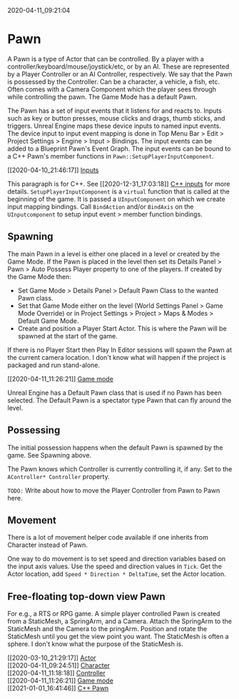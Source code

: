 2020-04-11_09:21:04

# Pawn

A Pawn is a type of Actor that can be controlled.
By a player with a controller/keyboard/mouse/joystick/etc, or by an AI.
These are represented by a Player Controller or an AI Controller, respectively.
We say that the Pawn is possessed by the Controller.
Can be a character, a vehicle, a fish, etc.
Often comes with a Camera Component which the player sees through while controlling the pawn.
The Game Mode has a default Pawn.

The Pawn has a set of input events that it listens for and reacts to.
Inputs such as key or button presses, mouse clicks and drags, thumb sticks, and triggers.
Unreal Engine maps these device inputs to named input events.
The device input to input event mapping is done in Top Menu Bar > Edit > Project Settings > Engine > Input > Bindings.
The input events can be added to a Blueprint Pawn's Event Graph.
The input events can be bound to a C++ Pawn's member functions in `Pawn::SetupPlayerInputComponent`.

[[2020-04-10_21:46:17]] [Inputs](./Inputs.md)  

This paragraph is for C++.
See [[2020-12-31_17:03:18]] [C++ inputs](./C++%20inputs.md) for more details.
`SetupPlayerInputComponent` is a `virtual` function that is called at the beginning of the game.
It is passed a `UInputComponent` on which we create input mapping bindings.
Call `BindAction` and/or `BindAxis` on the `UInputcomponent` to setup input event > member function bindings.

## Spawning
The main Pawn in a level is either one placed in a level or created by the Game Mode.
If the Pawn is placed in the level then set its Details Panel > Pawn > Auto Possess Player property to one of the players.
If created by the Game Mode then:
- Set Game Mode > Details Panel > Default Pawn Class to the wanted Pawn class.
- Set that Game Mode either on the level (World Settings Panel > Game Mode Override) or in Project Settings > Project > Maps & Modes > Default Game Mode.
- Create and position a Player Start Actor. This is where the Pawn will be spawned at the start of the game.

If there is no Player Start then Play In Editor sessions will spawn the Pawn at the current camera location.
I don't know what will happen if the project is packaged and run stand-alone.

[[2020-04-11_11:26:21]] [Game mode](./Game%20mode.md)  

Unreal Engine has a Default Pawn class that is used if no Pawn has been selected.
The Default Pawn is a spectator type Pawn that can fly around the level.

## Possessing

The initial possession happens when the default Pawn is spawned by the game.
See Spawning above.

The Pawn knows which Controller is currently controlling it, if any.
Set to the `AController* Controller` property.

`TODO:` Write about how to move the Player Controller from Pawn to Pawn here.

## Movement

There is a lot of movement helper code available if one inherits from Character instead of Pawn.

One way to do movement is to set speed and direction variables based on the input axis values.
Use the speed and direction values in `Tick`.
Get the Actor location, add `Speed * Direction * DeltaTime`, set the Actor location.




## Free-floating top-down view Pawn

For e.g., a RTS or RPG game.
A simple player controlled Pawn is created from a StaticMesh, a SpringArm, and a Camera.
Attach the SpringArm to the StaticMesh and the Camera to the pringArm.
Position and rotate the StaticMesh until you get the view point you want.
The StaticMesh is often a sphere.
I don't know what the purpose of the StaticMesh is.

[[2020-03-10_21:29:17]] [Actor](Actor.md)  
[[2020-04-11_09:24:51]] [Character](./Character.md)  
[[2020-04-11_11:18:18]] [Controller](./Controller.md)  
[[2020-04-11_11:26:21]] [Game mode](./Game%20mode.md)  
[[2021-01-01_16:41:46]] [C++ Pawn](./C++%20Pawn.md)  